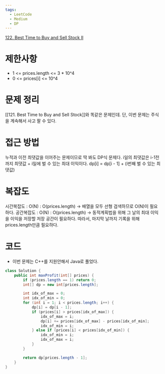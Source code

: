 ```yaml
---
tags:
  - LeetCode
  - Medium
  - DP
---
```

[122. Best Time to Buy and Sell Stock II](https://leetcode.com/problems/best-time-to-buy-and-sell-stock-ii/)
# 제한사항
- 1 <= prices.length <=  3 * 10^4
- 0 <= prices[i] <= 10^4

# 문제 정리
[[121. Best Time to Buy and Sell Stock]]와 똑같은 문제인데. 단, 이번 문제는 주식을 계속해서 사고 팔 수 있다.

# 접근 방법
누적과 이전 최댓값을 이어주는 문제이므로 딱 봐도 DP식 문제다.
i일의 최댓값은 i-1전까지 최댓값 + i일에 벌 수 있는 최대 이익이다.
dp[i] = dp[i - 1] + (i번째 벌 수 있는 최댓값)

# 복잡도
시간복잡도 : O(N) : O(prices.length) -> 배열을 모두 선형 검색하므로 O(N)이 필요하다.
공간복잡도 : O(N) : O(prices.length) -> 동적계획법을 위해 그 날의 최대 이익을 이익을 저장할 저장 공간이 필요하다. 따라서, 마지막 날까지 기록을 위해 prices.length만큼 필요하다.

# 코드
- 이번 문제는 C++를 지원안해서 Java로 풀었다.
``` java
class Solution {
    public int maxProfit(int[] prices) {
        if (prices.length == 1) return 0;
        int[] dp = new int[prices.length];

        int idx_of_max = 0;
        int idx_of_min = 0;
        for (int i = 1; i < prices.length; i++) {
            dp[i] = dp[i - 1];
            if (prices[i] > prices[idx_of_max]) {
                idx_of_max = i;
                dp[i] += prices[idx_of_max] - prices[idx_of_min];
                idx_of_min = i;
            } else if (prices[i] < prices[idx_of_min]) {
                idx_of_min = i;
                idx_of_max = i;
            }
        }

        return dp[prices.length - 1];
    }
}
```

